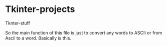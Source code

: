 # Tkinter-projects
Tknter-stuff

So the main function of this file is just to convert any words to ASCII or from Ascii to a word. Basically is this.
